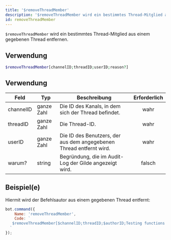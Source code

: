 ```yaml
---
title: '$removeThreadMember'
description: '$removeThreadMember wird ein bestimmtes Thread-Mitglied aus einem bestimmten Thread entfernen.'
id: removeThreadMember
---
```


`$removeThreadMember` wird ein bestimmtes Thread-Mitglied aus einem gegebenen Thread entfernen.

## Verwendung

```php
$removeThreadMember[channelID;threadID;userID;reason?]
```

## Verwendung

| Feld      | Typ        | Beschreibung                                                        | Erforderlich |
| --------- | ---------- | ------------------------------------------------------------------- |:------------:|
| channelID | ganze Zahl | Die ID des Kanals, in dem sich der Thread befindet.                 |     wahr     |
| threadID  | ganze Zahl | Die Thread-ID.                                                      |     wahr     |
| userID    | ganze Zahl | Die ID des Benutzers, der aus dem angegebenen Thread entfernt wird. |     wahr     |
| warum?    | string     | Begründung, die im Audit-Log der Gilde angezeigt wird.              |    falsch    |

## Beispiel(e)

Hiermit wird der Befehlsautor aus einem gegebenen Thread entfernt:

```javascript
bot.command({
    Name: 'removeThreadMember',
    Code: `
   $removeThreadMember[$channelID;threadID;$authorID;Testing functions!]
  `
});
```